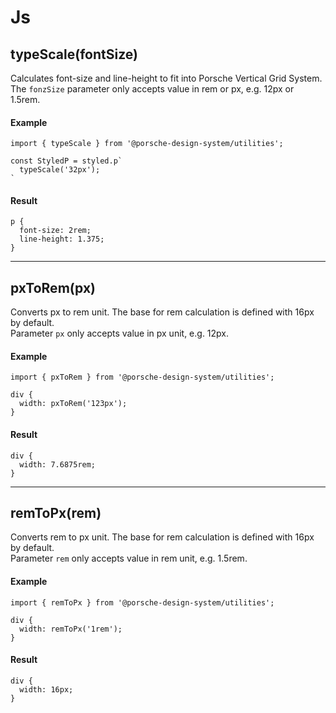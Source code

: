 # Js

## typeScale(fontSize)

Calculates font-size and line-height to fit into Porsche Vertical Grid System. 
The `fonzSize` parameter only accepts value in rem or px, e.g. 12px or 1.5rem.

#### Example

```
import { typeScale } from '@porsche-design-system/utilities';

const StyledP = styled.p`
  typeScale('32px');
`
```

#### Result

```
p {
  font-size: 2rem;
  line-height: 1.375;
}
```

---

## pxToRem(px)

Converts px to rem unit. The base for rem calculation is defined with 16px by default.  
Parameter `px` only accepts value in px unit, e.g. 12px.

#### Example

```
import { pxToRem } from '@porsche-design-system/utilities';

div {
  width: pxToRem('123px');
}
```

#### Result

```
div {
  width: 7.6875rem;
}
```

---

## remToPx(rem)

Converts rem to px unit. The base for rem calculation is defined with 16px by default.  
Parameter `rem` only accepts value in rem unit, e.g. 1.5rem.

#### Example

```
import { remToPx } from '@porsche-design-system/utilities';

div {
  width: remToPx('1rem');
}
```

#### Result

```
div {
  width: 16px;
}
```
